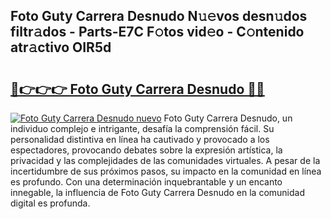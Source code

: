 ## Foto Guty Carrera Desnudo N𝚞𝚎vos desn𝚞dos filtr𝚊dos - Parts-E7C F𝚘tos vid𝚎o - C𝚘ntenido atr𝚊ctivo OIR5d

# <h2><a href="http://mb3lbe.tromn.icu/?c=Foto+Guty+Carrera+Desnudo">🔗👉👉👉 Foto Guty Carrera Desnudo 🔗🔗</a></h2>

[![Foto Guty Carrera Desnudo nuevo](https://i.imgur.com/pEAQMta.gif)](http://mb3lbe.tromn.icu/?c=Foto+Guty+Carrera+Desnudo)
Foto Guty Carrera Desnudo, un individuo complejo e intrigante, desafía la comprensión fácil. Su personalidad distintiva en línea ha cautivado y provocado a los espectadores, provocando debates sobre la expresión artística, la privacidad y las complejidades de las comunidades virtuales. A pesar de la incertidumbre de sus próximos pasos, su impacto en la comunidad en línea es profundo. Con una determinación inquebrantable y un encanto innegable, la influencia de Foto Guty Carrera Desnudo en la comunidad digital es profunda.
